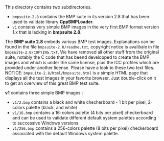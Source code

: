 This directory contains two subdirectories.

- `bmpsuite-2.8` contains the BMP suite in its version 2.8 that has been used to validate library **CppBMPLoader**.
- `v1` contains very simple BMP images in the very first BMP format version 1.x that is lacking in **bmpsuite 2.8**.

The **BMP suite 2.8** embeds various BMP test images. Explanations can be found in the file `bmpsuite-2.8/readme.txt`, copyright notice is avalibale in file `bmpsuite-2.8/COPYING.txt`. We have removed all other stuff from the original suite, notably the C code that has beend developped to create the BMP images and which is under the same license, plus the ICC profiles which are provided under another license. Please have a look to these two text files.  
NOTICE: `bmpsuite-2.8/html/bmpsuite.html` is a simple HTML page that displays all the test images in your favorite browser. Just double-click on it to get an overview of this great BMP test suite.

**v1** contains three simple BMP images :
- `v1/2.bmp` contains a black and white checherboard - 1 bit per pixel, 2-colors palette (black, and white)
- `v1/16.bmp` contains a 16-colors palette (4 bits per pixel) checkerboard and can be used to validate different default system palettes according to successive Windows versions
- `v1/256.bmp` contains a 256-colors palette (8 bits per pixel) checkerboard associated with the default Windows system palette.